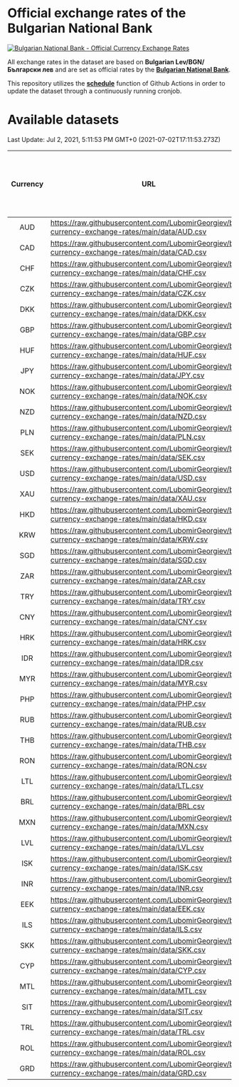 # Official exchange rates of the Bulgarian National Bank

[![Bulgarian National Bank - Official Currency Exchange Rates](https://github.com/LubomirGeorgiev/bnb-currency-exchange-rates/actions/workflows/update-rates.yml/badge.svg?branch=main)](https://github.com/LubomirGeorgiev/bnb-currency-exchange-rates/actions/workflows/update-rates.yml)

All exchange rates in the dataset are based on **Bulgarian Lev/BGN/Български лев** and are set as official rates by the [**Bulgarian National Bank**](https://www.bnb.bg/Statistics/StExternalSector/StExchangeRates/StERForeignCurrencies/index.htm?toLang=_EN).

This repository utilizes the [**schedule**](https://docs.github.com/en/actions/reference/events-that-trigger-workflows) function of Github Actions in order to update the dataset through a continuously running cronjob.

# Available datasets

<!-- START LINKS (DO NOT EVER FU*ING DELETE THIS COMMENT FOR THE LOVE OF YOUR LIFE!!! IF YOU ARE CURIOS HOW IT WORKS, YOU CAN HAVE A LOOK AT ./src/updateReadme.ts) -->

Last Update: Jul 2, 2021, 5:11:53 PM GMT+0 (2021-07-02T17:11:53.273Z)

| Currency | URL                                                                                             | Number of records | Number of missing days that were filled in |
| :------: | ----------------------------------------------------------------------------------------------- | :---------------: | :----------------------------------------: |
|   AUD    | https://raw.githubusercontent.com/LubomirGeorgiev/bnb-currency-exchange-rates/main/data/AUD.csv |       7947        |                    2455                    |
|   CAD    | https://raw.githubusercontent.com/LubomirGeorgiev/bnb-currency-exchange-rates/main/data/CAD.csv |       7947        |                    2455                    |
|   CHF    | https://raw.githubusercontent.com/LubomirGeorgiev/bnb-currency-exchange-rates/main/data/CHF.csv |       7947        |                    2455                    |
|   CZK    | https://raw.githubusercontent.com/LubomirGeorgiev/bnb-currency-exchange-rates/main/data/CZK.csv |       7947        |                    2455                    |
|   DKK    | https://raw.githubusercontent.com/LubomirGeorgiev/bnb-currency-exchange-rates/main/data/DKK.csv |       7947        |                    2455                    |
|   GBP    | https://raw.githubusercontent.com/LubomirGeorgiev/bnb-currency-exchange-rates/main/data/GBP.csv |       7947        |                    2455                    |
|   HUF    | https://raw.githubusercontent.com/LubomirGeorgiev/bnb-currency-exchange-rates/main/data/HUF.csv |       7947        |                    2455                    |
|   JPY    | https://raw.githubusercontent.com/LubomirGeorgiev/bnb-currency-exchange-rates/main/data/JPY.csv |       7947        |                    2455                    |
|   NOK    | https://raw.githubusercontent.com/LubomirGeorgiev/bnb-currency-exchange-rates/main/data/NOK.csv |       7947        |                    2455                    |
|   NZD    | https://raw.githubusercontent.com/LubomirGeorgiev/bnb-currency-exchange-rates/main/data/NZD.csv |       7947        |                    2455                    |
|   PLN    | https://raw.githubusercontent.com/LubomirGeorgiev/bnb-currency-exchange-rates/main/data/PLN.csv |       7947        |                    2455                    |
|   SEK    | https://raw.githubusercontent.com/LubomirGeorgiev/bnb-currency-exchange-rates/main/data/SEK.csv |       7947        |                    2455                    |
|   USD    | https://raw.githubusercontent.com/LubomirGeorgiev/bnb-currency-exchange-rates/main/data/USD.csv |       7947        |                    2455                    |
|   XAU    | https://raw.githubusercontent.com/LubomirGeorgiev/bnb-currency-exchange-rates/main/data/XAU.csv |       7947        |                    2457                    |
|   HKD    | https://raw.githubusercontent.com/LubomirGeorgiev/bnb-currency-exchange-rates/main/data/HKD.csv |       7645        |                    2364                    |
|   KRW    | https://raw.githubusercontent.com/LubomirGeorgiev/bnb-currency-exchange-rates/main/data/KRW.csv |       7645        |                    2364                    |
|   SGD    | https://raw.githubusercontent.com/LubomirGeorgiev/bnb-currency-exchange-rates/main/data/SGD.csv |       7645        |                    2364                    |
|   ZAR    | https://raw.githubusercontent.com/LubomirGeorgiev/bnb-currency-exchange-rates/main/data/ZAR.csv |       7645        |                    2364                    |
|   TRY    | https://raw.githubusercontent.com/LubomirGeorgiev/bnb-currency-exchange-rates/main/data/TRY.csv |       6127        |                    1894                    |
|   CNY    | https://raw.githubusercontent.com/LubomirGeorgiev/bnb-currency-exchange-rates/main/data/CNY.csv |       6007        |                    1858                    |
|   HRK    | https://raw.githubusercontent.com/LubomirGeorgiev/bnb-currency-exchange-rates/main/data/HRK.csv |       6007        |                    1858                    |
|   IDR    | https://raw.githubusercontent.com/LubomirGeorgiev/bnb-currency-exchange-rates/main/data/IDR.csv |       6007        |                    1858                    |
|   MYR    | https://raw.githubusercontent.com/LubomirGeorgiev/bnb-currency-exchange-rates/main/data/MYR.csv |       6007        |                    1858                    |
|   PHP    | https://raw.githubusercontent.com/LubomirGeorgiev/bnb-currency-exchange-rates/main/data/PHP.csv |       6007        |                    1858                    |
|   RUB    | https://raw.githubusercontent.com/LubomirGeorgiev/bnb-currency-exchange-rates/main/data/RUB.csv |       6007        |                    1858                    |
|   THB    | https://raw.githubusercontent.com/LubomirGeorgiev/bnb-currency-exchange-rates/main/data/THB.csv |       6007        |                    1858                    |
|   RON    | https://raw.githubusercontent.com/LubomirGeorgiev/bnb-currency-exchange-rates/main/data/RON.csv |       5948        |                    1840                    |
|   LTL    | https://raw.githubusercontent.com/LubomirGeorgiev/bnb-currency-exchange-rates/main/data/LTL.csv |       5277        |                    1620                    |
|   BRL    | https://raw.githubusercontent.com/LubomirGeorgiev/bnb-currency-exchange-rates/main/data/BRL.csv |       5039        |                    1563                    |
|   MXN    | https://raw.githubusercontent.com/LubomirGeorgiev/bnb-currency-exchange-rates/main/data/MXN.csv |       5039        |                    1563                    |
|   LVL    | https://raw.githubusercontent.com/LubomirGeorgiev/bnb-currency-exchange-rates/main/data/LVL.csv |       4914        |                    1508                    |
|   ISK    | https://raw.githubusercontent.com/LubomirGeorgiev/bnb-currency-exchange-rates/main/data/ISK.csv |       4820        |                    1492                    |
|   INR    | https://raw.githubusercontent.com/LubomirGeorgiev/bnb-currency-exchange-rates/main/data/INR.csv |       4671        |                    1448                    |
|   EEK    | https://raw.githubusercontent.com/LubomirGeorgiev/bnb-currency-exchange-rates/main/data/EEK.csv |       3999        |                    1225                    |
|   ILS    | https://raw.githubusercontent.com/LubomirGeorgiev/bnb-currency-exchange-rates/main/data/ILS.csv |       3945        |                    1227                    |
|   SKK    | https://raw.githubusercontent.com/LubomirGeorgiev/bnb-currency-exchange-rates/main/data/SKK.csv |       2969        |                    911                     |
|   CYP    | https://raw.githubusercontent.com/LubomirGeorgiev/bnb-currency-exchange-rates/main/data/CYP.csv |       2904        |                    888                     |
|   MTL    | https://raw.githubusercontent.com/LubomirGeorgiev/bnb-currency-exchange-rates/main/data/MTL.csv |       2602        |                    797                     |
|   SIT    | https://raw.githubusercontent.com/LubomirGeorgiev/bnb-currency-exchange-rates/main/data/SIT.csv |       2540        |                    776                     |
|   TRL    | https://raw.githubusercontent.com/LubomirGeorgiev/bnb-currency-exchange-rates/main/data/TRL.csv |       1818        |                    559                     |
|   ROL    | https://raw.githubusercontent.com/LubomirGeorgiev/bnb-currency-exchange-rates/main/data/ROL.csv |       1697        |                    524                     |
|   GRD    | https://raw.githubusercontent.com/LubomirGeorgiev/bnb-currency-exchange-rates/main/data/GRD.csv |        361        |                    109                     |

<!-- END LINKS (DO NOT EVER FU*ING DELETE THIS COMMENT FOR THE LOVE OF YOUR LIFE!!! IF YOU ARE CURIOS HOW IT WORKS, YOU CAN HAVE A LOOK AT ./src/updateReadme.ts) -->
